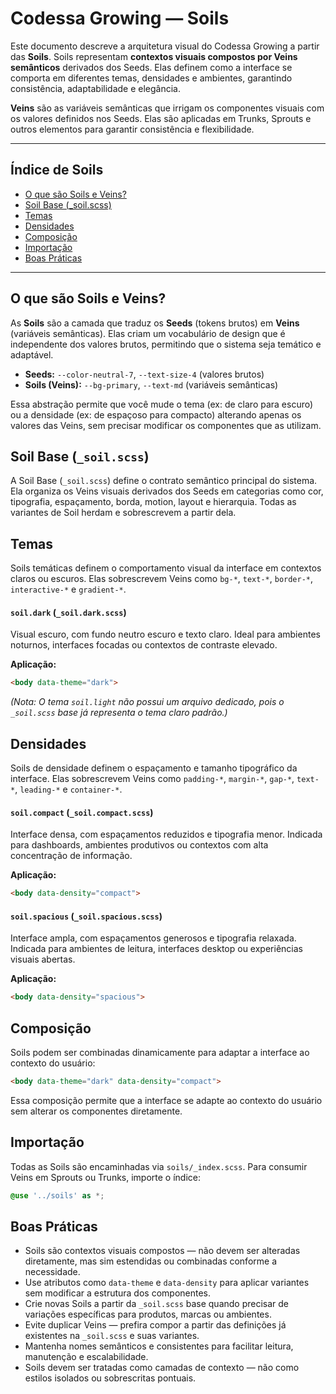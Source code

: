 # Codessa Growing — Soils

Este documento descreve a arquitetura visual do Codessa Growing a partir das **Soils**. Soils representam **contextos visuais compostos por Veins semânticos** derivados dos Seeds. Elas definem como a interface se comporta em diferentes temas, densidades e ambientes, garantindo consistência, adaptabilidade e elegância.

**Veins** são as variáveis semânticas que irrigam os componentes visuais com os valores definidos nos Seeds. Elas são aplicadas em Trunks, Sprouts e outros elementos para garantir consistência e flexibilidade.

---

## Índice de Soils

- [O que são Soils e Veins?](#o-que-são-soils-e-veins)
- [Soil Base (_soil.scss)](#soil-base-_soilscss)
- [Temas](#temas)
- [Densidades](#densidades)
- [Composição](#composição)
- [Importação](#importação)
- [Boas Práticas](#boas-práticas)

---

## O que são Soils e Veins?

As **Soils** são a camada que traduz os **Seeds** (tokens brutos) em **Veins** (variáveis semânticas). Elas criam um vocabulário de design que é independente dos valores brutos, permitindo que o sistema seja temático e adaptável.

*   **Seeds:** `--color-neutral-7`, `--text-size-4` (valores brutos)
*   **Soils (Veins):** `--bg-primary`, `--text-md` (variáveis semânticas)

Essa abstração permite que você mude o tema (ex: de claro para escuro) ou a densidade (ex: de espaçoso para compacto) alterando apenas os valores das Veins, sem precisar modificar os componentes que as utilizam.

## Soil Base (`_soil.scss`)

A Soil Base (`_soil.scss`) define o contrato semântico principal do sistema. Ela organiza os Veins visuais derivados dos Seeds em categorias como cor, tipografia, espaçamento, borda, motion, layout e hierarquia. Todas as variantes de Soil herdam e sobrescrevem a partir dela.

## Temas

Soils temáticas definem o comportamento visual da interface em contextos claros ou escuros. Elas sobrescrevem Veins como `bg-*`, `text-*`, `border-*`, `interactive-*` e `gradient-*`.

#### `soil.dark` (`_soil.dark.scss`)

Visual escuro, com fundo neutro escuro e texto claro. Ideal para ambientes noturnos, interfaces focadas ou contextos de contraste elevado.

**Aplicação:**

```html
<body data-theme="dark">
```

*(Nota: O tema `soil.light` não possui um arquivo dedicado, pois o `_soil.scss` base já representa o tema claro padrão.)*

## Densidades

Soils de densidade definem o espaçamento e tamanho tipográfico da interface. Elas sobrescrevem Veins como `padding-*`, `margin-*`, `gap-*`, `text-*`, `leading-*` e `container-*`.

#### `soil.compact` (`_soil.compact.scss`)

Interface densa, com espaçamentos reduzidos e tipografia menor. Indicada para dashboards, ambientes produtivos ou contextos com alta concentração de informação.

**Aplicação:**

```html
<body data-density="compact">
```

#### `soil.spacious` (`_soil.spacious.scss`)

Interface ampla, com espaçamentos generosos e tipografia relaxada. Indicada para ambientes de leitura, interfaces desktop ou experiências visuais abertas.

**Aplicação:**

```html
<body data-density="spacious">
```

## Composição

Soils podem ser combinadas dinamicamente para adaptar a interface ao contexto do usuário:

```html
<body data-theme="dark" data-density="compact">
```

Essa composição permite que a interface se adapte ao contexto do usuário sem alterar os componentes diretamente.

## Importação

Todas as Soils são encaminhadas via `soils/_index.scss`. Para consumir Veins em Sprouts ou Trunks, importe o índice:

```scss
@use '../soils' as *;
```

## Boas Práticas

- Soils são contextos visuais compostos — não devem ser alteradas diretamente, mas sim estendidas ou combinadas conforme a necessidade.
- Use atributos como `data-theme` e `data-density` para aplicar variantes sem modificar a estrutura dos componentes.
- Crie novas Soils a partir da `_soil.scss` base quando precisar de variações específicas para produtos, marcas ou ambientes.
- Evite duplicar Veins — prefira compor a partir das definições já existentes na `_soil.scss` e suas variantes.
- Mantenha nomes semânticos e consistentes para facilitar leitura, manutenção e escalabilidade.
- Soils devem ser tratadas como camadas de contexto — não como estilos isolados ou sobrescritas pontuais.
